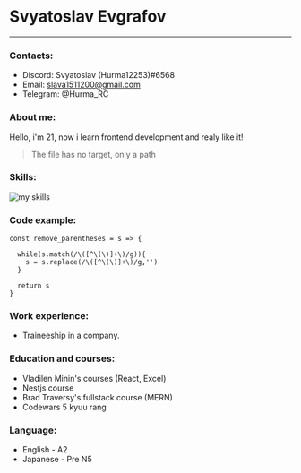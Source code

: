 # Svyatoslav Evgrafov
------
### Contacts:
* Discord: Svyatoslav (Hurma12253)#6568
* Email: slava1511200@gmail.com
* Telegram: @Hurma_RC

### About me:
Hello, i'm 21, now i learn frontend development and realy like it!
> The file has no target, only a path

### Skills:
![my skills](https://skillicons.dev/icons?i=html,css,sass,pug,js,git,ts,nodejs,react,nestjs,express,materialui,figma,blender)

### Code example:
```
const remove_parentheses = s => {
  
  while(s.match(/\([^\(\)]+\)/g)){
    s = s.replace(/\([^\(\)]+\)/g,'')
  }
  
  return s
}
```

### Work experience:
* Traineeship in a company.

### Education and courses:
* Vladilen Minin's courses (React, Excel)
* Nestjs course
* Brad Traversy's fullstack course (MERN)
* Codewars 5 kyuu rang

### Language:
* English - A2
* Japanese - Pre N5
